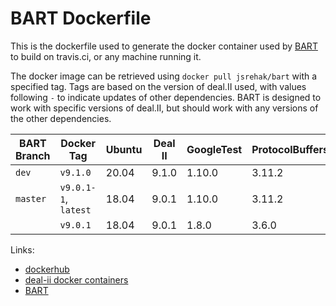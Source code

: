 # BART Dockerfile

This is the dockerfile used to generate the docker container used by
[BART](https://github.com/SlaybaughLab/BART) to build on
travis.ci, or any machine running it.

The docker image can be retrieved using `docker pull jsrehak/bart`
with a specified tag. Tags are based on the version of deal.II used,
with values following `-` to indicate updates of other
dependencies. BART is designed to work with specific versions of
deal.II, but should work with any versions of the other
dependencies. 

|BART Branch | Docker Tag           | Ubuntu   | Deal II | GoogleTest | ProtocolBuffers |
|------------|----------------------|----------|---------|------------|-----------------|
| `dev`      | `v9.1.0`             | 20.04    | 9.1.0   | 1.10.0     | 3.11.2          |
| `master`   | `v9.0.1-1`, `latest` | 18.04    | 9.0.1   | 1.10.0     | 3.11.2          |
|            | `v9.0.1`             | 18.04    | 9.0.1   | 1.8.0      | 3.6.0           |

Links:

- [dockerhub](https://hub.docker.com/r/jsrehak/bart/)
- [deal-ii docker containers](https://hub.docker.com/r/dealii/dealii/tags/)
- [BART](https://github.com/SlaybaughLab/BART)
